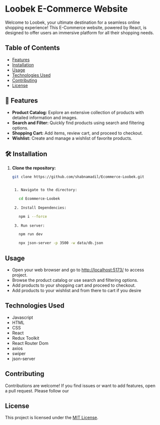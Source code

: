 # Loobek E-Commerce Website

Welcome to Loobek, your ultimate destination for a seamless online shopping experience! This E-Commerce website, powered by React, is designed to offer users an immersive platform for all their shopping needs.


## Table of Contents

- [Features](#features)
- [Installation](#installation)
- [Usage](#usage)
- [Technologies Used](#technologies-used)
- [Contributing](#contributing)
- [License](#license)


## 🚀 Features

- **Product Catalog:** Explore an extensive collection of products with detailed information and images.
- **Search and Filter:** Quickly find products using search and filtering options.
- **Shopping Cart:** Add items, review cart, and proceed to checkout.
- **Wishlist:** Create and manage a wishlist of favorite products.


## 🛠️ Installation

1. **Clone the repository:**

   ```bash
   git clone https://github.com/shabnamadil/Ecommerce-Loobek.git

   
    1. Navigate to the directory:

      cd Ecommerce-Loobek
    
    2. Install Dependencies:

      npm i --force
      
    3. Run server:   
   
      npm run dev

      npx json-server -p 3500 -w data/db.json


## Usage

- Open your web browser and go to [http://localhost:5173/](http://localhost:5173/) to access project.
- Browse the product catalog or use search and filtering options.
- Add products to your shopping cart and proceed to checkout.
- Add products to your wishlist and from there to cart if you desire

## Technologies Used

- Javascript
- HTML
- CSS
- React
- Redux Toolkit
- React Router Dom
- axios
- swiper
- json-server

## Contributing

Contributions are welcome! If you find issues or want to add features, open a pull request. Please follow our 

## License

This project is licensed under the [MIT License](LICENSE).

